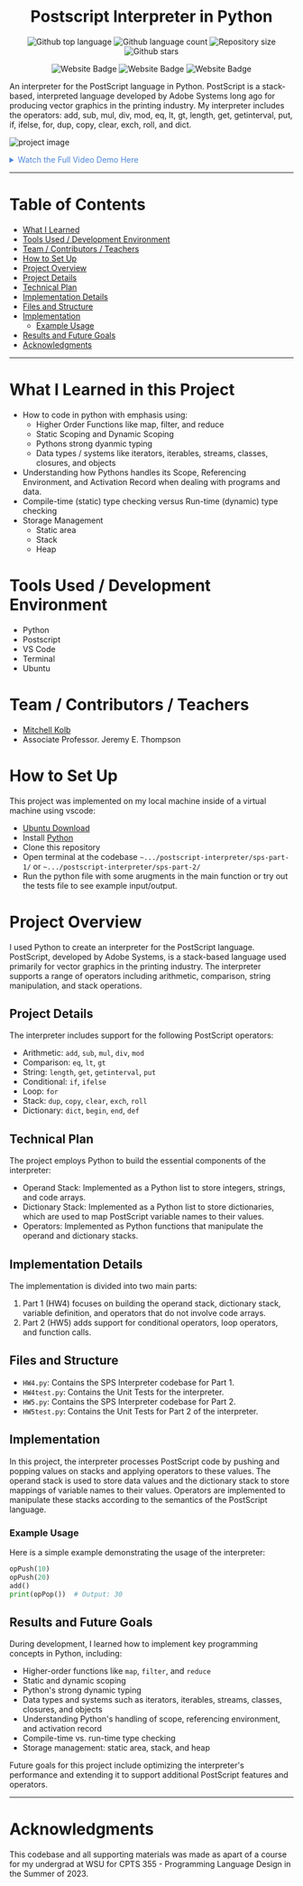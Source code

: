 
<h1 align="center">Postscript Interpreter in Python</h1>

<p align="center">
  <img alt="Github top language" src="https://img.shields.io/github/languages/top/mitchellkolb/postscript-interpreter?color=DA1F26">

  <img alt="Github language count" src="https://img.shields.io/github/languages/count/mitchellkolb/postscript-interpreter?color=DA1F26">

  <img alt="Repository size" src="https://img.shields.io/github/repo-size/mitchellkolb/postscript-interpreter?color=DA1F26">

  <img alt="Github stars" src="https://img.shields.io/github/stars/mitchellkolb/postscript-interpreter?color=DA1F26" />
</p>

<p align="center">
<img
    src="https://img.shields.io/badge/Python-3776AB?style=for-the-badge&logo=Python&logoColor=white"
    alt="Website Badge" />
<img
    src="https://img.shields.io/badge/Postscript-DA1F26?style=for-the-badge&logo=adobe&logoColor=white"
    alt="Website Badge" />
<img
    src="https://img.shields.io/badge/ubuntu-E95420?style=for-the-badge&logo=ubuntu&logoColor=white"
    alt="Website Badge" />
</p>

An interpreter for the PostScript language in Python. PostScript is a stack-based, interpreted language developed by Adobe Systems long ago for producing vector graphics in the printing industry. My interpreter includes the operators: add, sub, mul, div, mod, eq, lt, gt, length, get, getinterval, put, if, ifelse, for, dup, copy, clear, exch, roll, and dict.

![project image](resources/image1.png)

<details>
<summary style="color:#5087dd">Watch the Full Video Demo Here</summary>

[![Full Video Demo Here](https://img.youtube.com/vi/VidKEY/0.jpg)](https://www.youtube.com/watch?v=VidKEY)

</details>

---


# Table of Contents
- [What I Learned](#what-i-learned-in-this-project)
- [Tools Used / Development Environment](#tools-used--development-environment)
- [Team / Contributors / Teachers](#team--contributors--teachers)
- [How to Set Up](#how-to-set-up)
- [Project Overview](#project-overview)
- [Project Details](#project-details)
- [Technical Plan](#technical-plan)
- [Implementation Details](#implementation-details)
- [Files and Structure](#files-and-structure)
- [Implementation](#implementation)
  - [Example Usage](#example-usage)
- [Results and Future Goals](#results-and-future-goals)
- [Acknowledgments](#acknowledgments)

---

# What I Learned in this Project
- How to code in python with emphasis using: 
    - Higher Order Functions like map, filter, and reduce
    - Static Scoping and Dynamic Scoping
    - Pythons strong dyanmic typing
    - Data types / systems like iterators, iterables, streams, classes, closures, and objects
- Understanding how Pythons handles its Scope, Referencing Environment, and Activation Record when dealing with programs and data.
- Compile-time (static) type checking versus Run-time (dynamic) type checking
- Storage Management
  - Static area
  - Stack
  - Heap


# Tools Used / Development Environment
- Python
- Postscript
- VS Code
- Terminal
- Ubuntu





# Team / Contributors / Teachers
- [Mitchell Kolb](https://github.com/mitchellkolb)
- Associate Professor. Jeremy E. Thompson






# How to Set Up
This project was implemented on my local machine inside of a virtual machine using vscode:
- [Ubuntu Download](https://ubuntu.com/download/desktop)
- Install [Python](https://www.python.org/downloads/)
- Clone this repository 
- Open terminal at the codebase `~.../postscript-interpreter/sps-part-1/` or `~.../postscript-interpreter/sps-part-2/`
- Run the python file with some arugments in the main function or try out the tests file to see example input/output.



# Project Overview
I used Python to create an interpreter for the PostScript language. PostScript, developed by Adobe Systems, is a stack-based language used primarily for vector graphics in the printing industry. The interpreter supports a range of operators including arithmetic, comparison, string manipulation, and stack operations.

## Project Details
The interpreter includes support for the following PostScript operators:
- Arithmetic: `add`, `sub`, `mul`, `div`, `mod`
- Comparison: `eq`, `lt`, `gt`
- String: `length`, `get`, `getinterval`, `put`
- Conditional: `if`, `ifelse`
- Loop: `for`
- Stack: `dup`, `copy`, `clear`, `exch`, `roll`
- Dictionary: `dict`, `begin`, `end`, `def`

## Technical Plan
The project employs Python to build the essential components of the interpreter:
- Operand Stack: Implemented as a Python list to store integers, strings, and code arrays.
- Dictionary Stack: Implemented as a Python list to store dictionaries, which are used to map PostScript variable names to their values.
- Operators: Implemented as Python functions that manipulate the operand and dictionary stacks.

## Implementation Details
The implementation is divided into two main parts:
1. Part 1 (HW4) focuses on building the operand stack, dictionary stack, variable definition, and operators that do not involve code arrays.
2. Part 2 (HW5) adds support for conditional operators, loop operators, and function calls.

## Files and Structure
- `HW4.py`: Contains the SPS Interpreter codebase for Part 1.
- `HW4test.py`: Contains the Unit Tests for the interpreter.
- `HW5.py`: Contains the SPS Interpreter codebase for Part 2.
- `HW5test.py`: Contains the Unit Tests for Part 2 of the interpreter.

## Implementation
In this project, the interpreter processes PostScript code by pushing and popping values on stacks and applying operators to these values. The operand stack is used to store data values and the dictionary stack to store mappings of variable names to their values. Operators are implemented to manipulate these stacks according to the semantics of the PostScript language.

### Example Usage
Here is a simple example demonstrating the usage of the interpreter:
```python
opPush(10)
opPush(20)
add()
print(opPop())  # Output: 30
```

## Results and Future Goals

During development, I learned how to implement key programming concepts in Python, including:

- Higher-order functions like `map`, `filter`, and `reduce`
- Static and dynamic scoping
- Python's strong dynamic typing
- Data types and systems such as iterators, iterables, streams, classes, closures, and objects
- Understanding Python's handling of scope, referencing environment, and activation record
- Compile-time vs. run-time type checking
- Storage management: static area, stack, and heap

Future goals for this project include optimizing the interpreter's performance and extending it to support additional PostScript features and operators.




--- 
# Acknowledgments
This codebase and all supporting materials was made as apart of a course for my undergrad at WSU for CPTS 355 - Programming Language Design in the Summer of 2023. 

